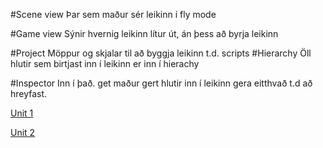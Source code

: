 #Scene view
Þar sem maður sér leikinn í fly mode

#Game view
Sýnir hvernig leikinn lítur út, án þess að byrja leikinn

#Project
Möppur og skjalar til að byggja leikinn t.d. scripts
#Hierarchy
Öll hlutir sem birtjast inn í leikinn er inn í hierachy

#Inspector
Inn í það. get maður gert hlutir inn í leikinn gera eitthvað t.d að hreyfast.


[Unit 1](https://www.youtube.com/watch?v=WJTBOXrB3do)

[Unit 2](https://youtu.be/IHWhO_02WAo)



